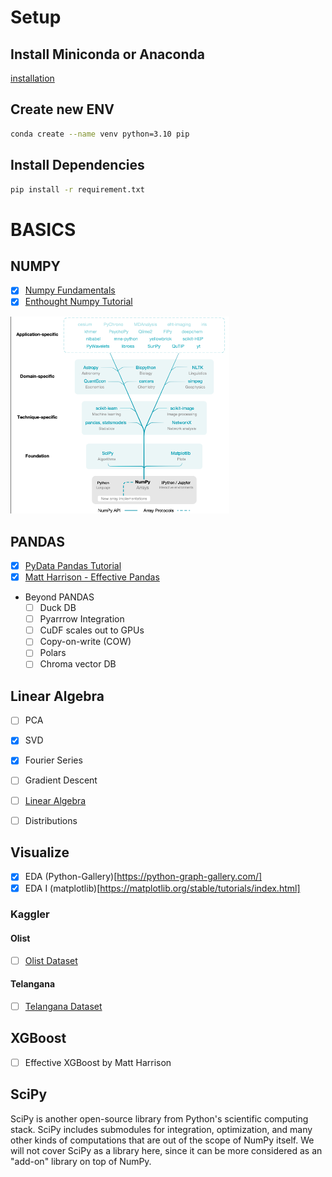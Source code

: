 # Setup

## Install Miniconda or Anaconda
[installation](https://docs.conda.io/projects/miniconda/en/latest/miniconda-install.html)

## Create new ENV
```sh
conda create --name venv python=3.10 pip
```

## Install Dependencies
```sh
pip install -r requirement.txt
```

# BASICS

## NUMPY
- [X] [Numpy Fundamentals](https://numpy.org/doc/stable/user/absolute_beginners.html)
- [X] [Enthought Numpy Tutorial](https://www.youtube.com/watch?v=ZB7BZMhfPgk)
<img src="./Learn%20Numpy/assets/numpy%20applications.png" alt="" width="350" title="Numpy Application">


## PANDAS
- [X] [PyData Pandas Tutorial](https://www.youtube.com/watch?v=iYie42M1ZyU&pp=ygUTcGFuZGFzIHB5ZGF0YSB0YWxrcw%3D%3D)
- [X] [Matt Harrison - Effective Pandas](https://www.youtube.com/watch?v=zgbUk90aQ6A&pp=ygUTcGFuZGFzIHB5ZGF0YSB0YWxrcw%3D%3D)
- Beyond PANDAS
    - [ ] Duck DB 
    - [ ] Pyarrrow Integration
    - [ ] CuDF scales out to GPUs
    - [ ] Copy-on-write (COW)
    - [ ] Polars
    - [ ] Chroma vector DB

## Linear Algebra
- [ ] PCA
- [X] SVD
- [X] Fourier Series
- [ ] Gradient Descent
- [ ] [Linear Algebra](https://numpy.org/numpy-tutorials/content/tutorial-svd.html)
- [ ] Distributions


## Visualize
- [X] EDA (Python-Gallery)[https://python-graph-gallery.com/]
- [X] EDA I (matplotlib)[https://matplotlib.org/stable/tutorials/index.html]

### Kaggler
#### Olist
- [ ] [Olist Dataset](https://www.kaggle.com/datasets/olistbr/brazilian-ecommerce?datasetId=55151&sortBy=commentCount)

#### Telangana
- [ ] [Telangana Dataset](data.telangana.gov.in)


## XGBoost
- [ ] Effective XGBoost by Matt Harrison



## SciPy

SciPy is another open-source library from Python's scientific computing stack. SciPy includes submodules for integration, optimization, and many other kinds of computations that are out of the scope of NumPy itself. We will not cover SciPy as a library here, since it can be more considered as an "add-on" library on top of NumPy.